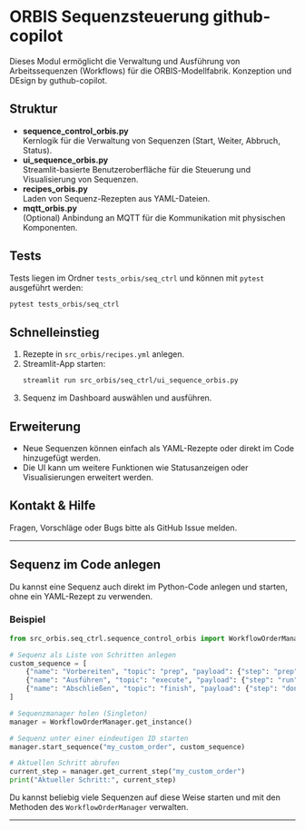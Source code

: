 # ORBIS Sequenzsteuerung github-copilot

Dieses Modul ermöglicht die Verwaltung und Ausführung von Arbeitssequenzen (Workflows) für die ORBIS-Modellfabrik.
Konzeption und DEsign by guthub-copilot.

## Struktur

- **sequence_control_orbis.py**  
  Kernlogik für die Verwaltung von Sequenzen (Start, Weiter, Abbruch, Status).
- **ui_sequence_orbis.py**  
  Streamlit-basierte Benutzeroberfläche für die Steuerung und Visualisierung von Sequenzen.
- **recipes_orbis.py**  
  Laden von Sequenz-Rezepten aus YAML-Dateien.
- **mqtt_orbis.py**  
  (Optional) Anbindung an MQTT für die Kommunikation mit physischen Komponenten.

## Tests

Tests liegen im Ordner `tests_orbis/seq_ctrl` und können mit `pytest` ausgeführt werden:
```bash
pytest tests_orbis/seq_ctrl
```

## Schnelleinstieg

1. Rezepte in `src_orbis/recipes.yml` anlegen.
2. Streamlit-App starten:
    ```bash
    streamlit run src_orbis/seq_ctrl/ui_sequence_orbis.py
    ```
3. Sequenz im Dashboard auswählen und ausführen.

## Erweiterung

- Neue Sequenzen können einfach als YAML-Rezepte oder direkt im Code hinzugefügt werden.
- Die UI kann um weitere Funktionen wie Statusanzeigen oder Visualisierungen erweitert werden.

## Kontakt & Hilfe

Fragen, Vorschläge oder Bugs bitte als GitHub Issue melden.

---

## Sequenz im Code anlegen

Du kannst eine Sequenz auch direkt im Python-Code anlegen und starten, ohne ein YAML-Rezept zu verwenden.

### Beispiel

```python
from src_orbis.seq_ctrl.sequence_control_orbis import WorkflowOrderManager

# Sequenz als Liste von Schritten anlegen
custom_sequence = [
    {"name": "Vorbereiten", "topic": "prep", "payload": {"step": "prep"}},
    {"name": "Ausführen", "topic": "execute", "payload": {"step": "run"}},
    {"name": "Abschließen", "topic": "finish", "payload": {"step": "done"}}
]

# Sequenzmanager holen (Singleton)
manager = WorkflowOrderManager.get_instance()

# Sequenz unter einer eindeutigen ID starten
manager.start_sequence("my_custom_order", custom_sequence)

# Aktuellen Schritt abrufen
current_step = manager.get_current_step("my_custom_order")
print("Aktueller Schritt:", current_step)
```

Du kannst beliebig viele Sequenzen auf diese Weise starten und mit den Methoden des `WorkflowOrderManager` verwalten.

---